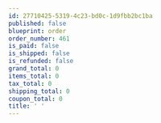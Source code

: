 ```yaml
---
id: 27710425-5319-4c23-bd0c-1d9fbb2bc1ba
published: false
blueprint: order
order_number: 461
is_paid: false
is_shipped: false
is_refunded: false
grand_total: 0
items_total: 0
tax_total: 0
shipping_total: 0
coupon_total: 0
title: ' '
---
```

